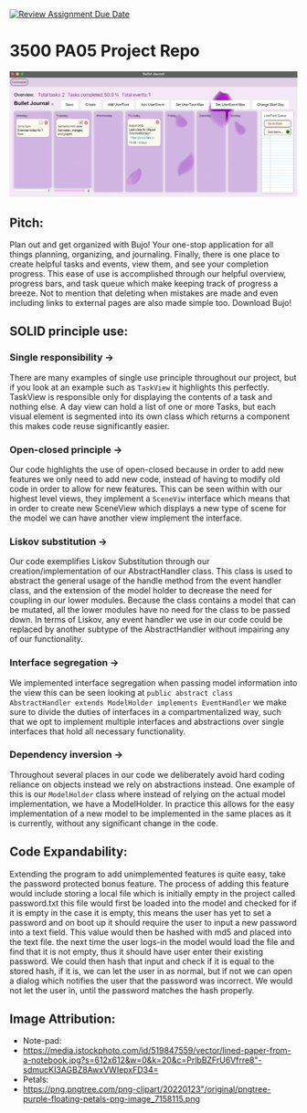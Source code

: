 [![Review Assignment Due Date](https://classroom.github.com/assets/deadline-readme-button-24ddc0f5d75046c5622901739e7c5dd533143b0c8e959d652212380cedb1ea36.svg)](https://classroom.github.com/a/x6ckGcN8)
# 3500 PA05 Project Repo

![img.png](img.png)

## Pitch: 
Plan out and get organized with Bujo! Your one-stop application for all things planning, organizing, and journaling. 
Finally, there is one place to create helpful tasks and events, view them, and see your completion progress. This ease 
of use is accomplished through our helpful overview, progress bars, and task queue which make keeping track of progress
a breeze. Not to mention that deleting when mistakes are made and even including links to external pages are also 
made simple too. Download Bujo!

## SOLID principle use:

### Single responsibility -> 
There are many examples of single use principle throughout our project, but if you look at an example 
such as `TaskView` it highlights this perfectly. TaskView is responsible only for displaying the contents of a task 
and nothing else. A day view can hold a list of one or more Tasks, but each visual element is segmented into 
its own class which returns a component this makes code reuse significantly easier.

### Open-closed principle -> 
Our code highlights the use of open-closed because in order to add new features we only need to 
add new code, instead of having to modify old code in order to allow for new features. This can
be seen within with our highest level views, they implement a `SceneViw` interface which means 
that in order to create new SceneView which displays a new type of scene for the model
we can have another view implement the interface. 

### Liskov substitution ->  
Our code exemplifies Liskov Substitution through our creation/implementation of our 
AbstractHandler class. This class is used to abstract the general usage of the handle method from
the event handler class, and the extension of the model holder to decrease the need for coupling
in our lower modules. Because the class contains a model that can be mutated, all the lower modules
have no need for the class to be passed down. In terms of Liskov, any event handler we use in our code
could be replaced by another subtype of the AbstractHandler without impairing any of our
functionality.

### Interface segregation -> 
We implemented interface segregation when passing model information into the view
this can be seen looking at `public abstract class AbstractHandler extends ModelHolder implements EventHandler`
we make sure to divide the duties of interfaces in a compartmentalized way, such that we opt
to implement multiple interfaces and abstractions over single interfaces that hold all necessary
functionality.

### Dependency inversion -> 
Throughout several places in our code we deliberately avoid hard coding reliance on objects 
instead we rely on abstractions instead. One example of this is our `ModelHolder` class
where instead of relying on the actual model implementation, we have a ModelHolder. 
In practice this allows for the easy implementation of a new model to be implemented in the same
places as it is currently, without any significant change in the code.

## Code Expandability:
Extending the program to add unimplemented features is quite easy, take the password protected bonus feature. 
The process of adding this feature would include storing a local file which is initially empty
in the project called password.txt this file would first be loaded into the model and checked for if it is empty
in the case it is empty, this means the user has yet to set a password and on boot up it should require the user
to input a new password into a text field. This value would then be hashed with md5 and placed into the text file.
the next time the user logs-in the model would load the file and find that it is not empty, thus it should have 
user enter their existing password. We could then hash that input and check if it is equal to the stored hash, 
if it is, we can let the user in as normal, but if not we can open a dialog which notifies the user that the password
was incorrect. We would not let the user in, until the password matches the hash properly.

## Image Attribution:
- Note-pad: 
- https://media.istockphoto.com/id/519847559/vector/lined-paper-from-a-notebook.jpg?s=612x612&w=0&k=20&c=PrlbBZFrU6Vfrre8"-sdmucKI3AGBZ8AwxVWIepxFD34=
- Petals:
- https://png.pngtree.com/png-clipart/20220123"/original/pngtree-purple-floating-petals-png-image_7158115.png